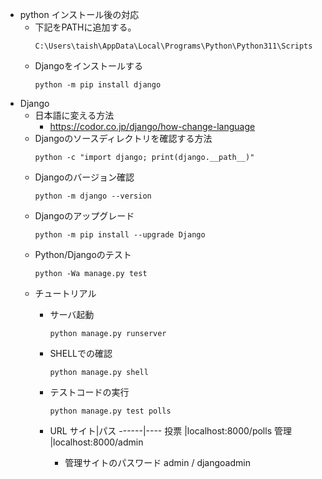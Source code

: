 *   python インストール後の対応
    -   下記をPATHに追加する。
        ```
        C:\Users\taish\AppData\Local\Programs\Python\Python311\Scripts
        ```
    -   Djangoをインストールする
        ```
        python -m pip install django
        ```
*   Django
    *   日本語に変える方法
        -   https://codor.co.jp/django/how-change-language
    *   Djangoのソースディレクトリを確認する方法
        ```
        python -c "import django; print(django.__path__)"
        ```
    *   Djangoのバージョン確認
        ```
        python -m django --version
        ```
    *   Djangoのアップグレード
        ```
        python -m pip install --upgrade Django
        ```
    *   Python/Djangoのテスト
        ```
        python -Wa manage.py test
        ```
    *   チュートリアル
        *   サーバ起動
            ```
            python manage.py runserver
            ```
        *   SHELLでの確認
            ```
            python manage.py shell
            ```
        *   テストコードの実行
            ```
            python manage.py test polls
            ```
        *   URL
            サイト|パス
            ------|----
            投票  |localhost:8000/polls
            管理  |localhost:8000/admin

            *   管理サイトのパスワード
                admin / djangoadmin
